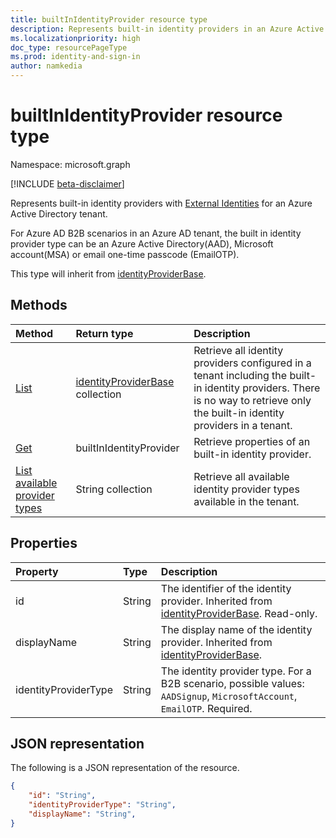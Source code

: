 ```yaml
---
title: builtInIdentityProvider resource type
description: Represents built-in identity providers in an Azure Active Directory tenant.
ms.localizationpriority: high
doc_type: resourcePageType
ms.prod: identity-and-sign-in
author: namkedia
---
```


# builtInIdentityProvider resource type

Namespace: microsoft.graph

[!INCLUDE [beta-disclaimer](../../includes/beta-disclaimer.md)]

Represents built-in identity providers with [External Identities](/azure/active-directory/external-identities/) for an Azure Active Directory tenant.

For Azure AD B2B scenarios in an Azure AD tenant, the built in identity provider type can be an Azure Active Directory(AAD), Microsoft account(MSA) or email one-time passcode (EmailOTP).

This type will inherit from [identityProviderBase](../resources/identityproviderbase.md).

## Methods

| Method                                                                                 | Return type                                                             | Description                                                                                                                                                                     |
| :------------------------------------------------------------------------------------- | :---------------------------------------------------------------------- | :------------------------------------------------------------------------------------------------------------------------------------------------------------------------------ |
| [List](../api/identitycontainer-list-identityproviders.md)                             | [identityProviderBase](../resources/identityproviderbase.md) collection | Retrieve all identity providers configured in a tenant including the built-in identity providers. There is no way to retrieve only the built-in identity providers in a tenant. |
| [Get](../api/identityproviderbase-get.md)                                              | builtInIdentityProvider                                                 | Retrieve properties of an built-in identity provider.                                                                                                                           |
| [List available provider types](../api/identityproviderbase-availableprovidertypes.md) | String collection                                                       | Retrieve all available identity provider types available in the tenant.                                                                                                         |

## Properties

| Property             | Type   | Description                                                                                                                      |
| :------------------- | :----- | :------------------------------------------------------------------------------------------------------------------------------- |
| id                   | String | The identifier of the identity provider. Inherited from [identityProviderBase](../resources/identityproviderbase.md). Read-only. |
| displayName          | String | The display name of the identity provider. Inherited from [identityProviderBase](../resources/identityproviderbase.md).          |
| identityProviderType | String | The identity provider type. For a B2B scenario, possible values: `AADSignup`, `MicrosoftAccount`, `EmailOTP`. Required.          |

## JSON representation

The following is a JSON representation of the resource.

<!-- {
  "blockType": "resource",
  "@odata.type": "microsoft.graph.builtInIdentityProvider"
} -->

```json
{
    "id": "String",
    "identityProviderType": "String",
    "displayName": "String",
}
```

<!-- uuid: 8fcb5dbc-d5aa-4681-8e31-b001d5168d79
2021-03-30 14:57:30 UTC -->

<!--
{
  "type": "#page.annotation",
 "description": "builtinIdentityProvider",
  "keywords": "",
  "section": "documentation",
  "tocPath": "",
  "suppressions": []
}
-->
